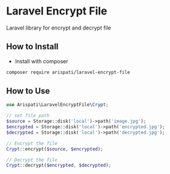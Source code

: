 # Laravel Encrypt File
Laravel library for encrypt and decrypt file

## How to Install
- Install with composer
```bash
composer require arispati/laravel-encrypt-file
```

## How to Use
```php
use Arispati\LaravelEncryptFile\Crypt;

// set file path
$source = Storage::disk('local')->path('image.jpg');
$encrypted = Storage::disk('local')->path('encrypted.jpg');
$decrypted = Storage::disk('local')->path('decrypted.jpg');

// Encrypt the file
Crypt::encrypt($source, $encrypted);

// Decrypt the file
Crypt::decrypt($encrypted, $decrypted);
```
